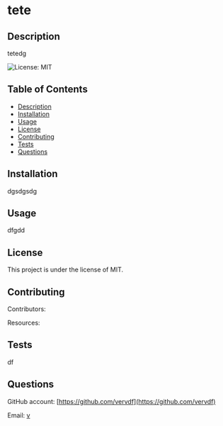 # tete

## Description

tetedg

![License: MIT](https://img.shields.io/badge/License-MIT-yellow.svg)

## Table of Contents

- [Description](#description)
- [Installation](#installation)
- [Usage](#usage)
- [License](#license)
- [Contributing](#contributing)
- [Tests](#tests)
- [Questions](#questions)

## Installation

dgsdgsdg

## Usage

dfgdd

## License

This project is under the license of MIT.

## Contributing


  Contributors:
  
Resources:


## Tests

df

## Questions

GitHub account: [https://github.com/vervdf](https://github.com/vervdf)

Email: [v](mailto:v)
